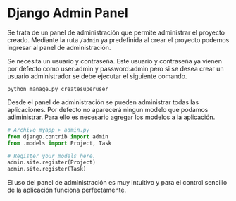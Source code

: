 # Django Admin Panel

Se trata de un panel de administración que permite administrar el proyecto creado. Mediante la ruta `/admin` ya predefinida al crear el proyecto podemos ingresar al panel de administración.

Se necesita un usuario y contraseña. Este usuario y contraseña ya vienen por defecto como user:admin y password:admin pero si se desea crear un usuario administrador se debe ejecutar el siguiente comando.

```
python manage.py createsuperuser
```

Desde el panel de administración se pueden administrar todas las aplicaciones. Por defecto no aparecerá ningun modelo que podamos adiministrar. Para ello es necesario agregar los modelos a la aplicación.

```python
# Archivo myapp > admin.py
from django.contrib import admin
from .models import Project, Task

# Register your models here.
admin.site.register(Project)
admin.site.register(Task)
```
El uso del panel de administración es muy intuitivo y para el control sencillo de la aplicación funciona perfectamente.
